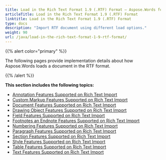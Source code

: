 ```yaml
---
title: Load in the Rich Text Format 1.9 (.RTF) Format – Aspose.Words for Java
articleTitle: Load in the Rich Text Format 1.9 (.RTF) Format
linktitle: Load in the Rich Text Format 1.9 (.RTF) Format
type: docs
description: "Import RTF document using different load options."
weight: 90
url: /java/load-in-the-rich-text-format-1-9-rtf-format/
---
```


{{% alert color="primary" %}}

The following pages provide implementation details about how Aspose.Words loads a document in the RTF format.

{{% /alert %}}

**This section includes the following topics:** 

- [Annotation Features Supported on Rich Text Import](/words/java/annotation-features-supported-on-rich-text-import/)
- [Custom Markup Features Supported on Rich Text Import](/words/java/custom-markup-features-supported-on-rich-text-import/)
- [Document Features Supported on Rich Text Import](/words/java/document-features-supported-on-rich-text-import/)
- [Drawing Object Features Supported on Rich Text Import](/words/java/drawing-object-features-supported-on-rich-text-import/)
- [Field Features Supported on Rich Text Import](/words/java/field-features-supported-on-rich-text-import/)
- [Footnotes an Endnote Features Supported on Rich Text Import](/words/java/footnotes-and-endnote-features-supported-on-rich-text-import/)
- [Numbering Features Supported on Rich Text Import](/words/java/numbering-features-supported-on-rich-text-import/)
- [Paragraph Features Supported on Rich Text Import](/words/java/paragraph-features-supported-on-rich-text-import/)
- [Section Features Supported on Rich Text Import](/words/java/section-features-supported-on-rich-text-import/)
- [Style Features Supported on Rich Text Import](/words/java/style-features-supported-on-rich-text-import/)
- [Table Features Supported on Rich Text Import](/words/java/table-features-supported-on-rich-text-import/)
- [Text Features Supported on Rich Text Import](/words/java/text-features-supported-on-rich-text-import/)

